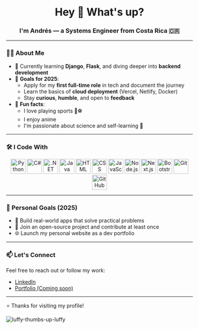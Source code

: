 <h1 align="center">Hey 👋 What's up?</h1>
<h3 align="center">I'm Andrés — a Systems Engineer from Costa Rica 🇨🇷</h3>

---

### 👨‍💻 About Me

- 🌱 Currently learning **Django**, **Flask**, and diving deeper into **backend development**
- 🎯 **Goals for 2025**:
  - Apply for my **first full-time role** in tech and document the journey
  - Learn the basics of **cloud deployment** (Vercel, Netlify, Docker)
  - Stay **curious**, **humble**, and open to **feedback**
- 🎲 **Fun facts**:
  - I love playing sports 🏀⚽
  - I enjoy anime
  - I'm passionate about science and self-learning 🧠

---

### 🛠️ I Code With

<div align="center">
  <img src="https://cdn.jsdelivr.net/gh/devicons/devicon/icons/python/python-original.svg" height="40" alt="Python" />
  <img src="https://cdn.jsdelivr.net/gh/devicons/devicon/icons/csharp/csharp-original.svg" height="40" alt="C#" />
  <img src="https://cdn.jsdelivr.net/gh/devicons/devicon/icons/dot-net/dot-net-original.svg" height="40" alt=".NET" />
  <img src="https://cdn.jsdelivr.net/gh/devicons/devicon/icons/java/java-original.svg" height="40" alt="Java" />
  <img src="https://cdn.jsdelivr.net/gh/devicons/devicon/icons/html5/html5-original.svg" height="40" alt="HTML" />
  <img src="https://cdn.jsdelivr.net/gh/devicons/devicon/icons/css3/css3-original.svg" height="40" alt="CSS" />
  <img src="https://cdn.jsdelivr.net/gh/devicons/devicon/icons/javascript/javascript-original.svg" height="40" alt="JavaScript" />
  <img src="https://cdn.jsdelivr.net/gh/devicons/devicon/icons/nodejs/nodejs-original.svg" height="40" alt="Node.js" />
  <img src="https://cdn.jsdelivr.net/gh/devicons/devicon/icons/nextjs/nextjs-original.svg" height="40" alt="Next.js" />
  <img src="https://cdn.jsdelivr.net/gh/devicons/devicon/icons/bootstrap/bootstrap-original.svg" height="40" alt="Bootstrap" />
  <img src="https://cdn.jsdelivr.net/gh/devicons/devicon/icons/git/git-original.svg" height="40" alt="Git" />
  <img src="https://cdn.jsdelivr.net/gh/devicons/devicon/icons/github/github-original.svg" height="40" alt="GitHub" />
</div>

---

### 🧭 Personal Goals (2025)

- 🔄 Build real-world apps that solve practical problems
- 🤝 Join an open-source project and contribute at least once
- 🌐 Launch my personal website as a dev portfolio

---

### 📫 Let's Connect

Feel free to reach out or follow my work:

- [LinkedIn](https://www.linkedin.com/in/andrés-rivera-espinoza-b7152a20a)  
- [Portfolio (Coming soon)](https://your-portfolio.com)  

---

⭐ Thanks for visiting my profile!

![luffy-thumbs-up-luffy](https://github.com/user-attachments/assets/8d5c7c68-01ea-4c02-a1aa-b4881218c365)



